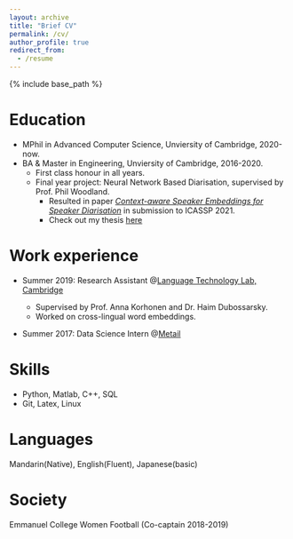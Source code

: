 ```yaml
---
layout: archive
title: "Brief CV"
permalink: /cv/
author_profile: true
redirect_from:
  - /resume
---
```


{% include base_path %}

Education
======
* MPhil in Advanced Computer Science, Unviersity of Cambridge, 2020-now.
* BA & Master in Engineering, Unviersity of Cambridge, 2016-2020. 
  * First class honour in all years.
  * Final year project: Neural Network Based Diarisation, supervised by Prof. Phil Woodland.
    * Resulted in paper [*Context-aware Speaker Embeddings for Speaker Diarisation*](https://github.com/olidyliu/olidyliu.github.io/files/ContextAwareDiarisation.pdf) in submission to ICASSP 2021.
    * Check out my thesis [here](https://github.com/olidyliu/olidyliu.github.io/files/thesis.pdf)

Work experience
======
* Summer 2019: Research Assistant @[Language Technology Lab, Cambridge](http://ltl.mml.cam.ac.uk/)
  * Supervised by Prof. Anna Korhonen and Dr. Haim Dubossarsky.
  * Worked on cross-lingual word embeddings.

* Summer 2017: Data Science Intern @[Metail](https://metail.com/)
  
Skills
======
* Python, Matlab, C++, SQL
* Git, Latex, Linux

Languages
=====
Mandarin(Native), English(Fluent), Japanese(basic)

Society
======
Emmanuel College Women Football (Co-captain 2018-2019)
